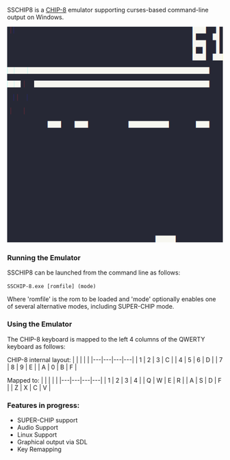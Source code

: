 SSCHIP8 is a [CHIP-8](https://en.wikipedia.org/wiki/CHIP-8) emulator supporting curses-based command-line output on Windows.

![A Breakout clone running in SSCHIP8](/doc/img/breakout.png)

### Running the Emulator

SSCHIP8 can be launched from the command line as follows:

`SSCHIP-8.exe [romfile] (mode)`

Where 'romfile' is the rom to be loaded and 'mode' optionally enables one of several alternative modes, including SUPER-CHIP mode.

### Using the Emulator

The CHIP-8 keyboard is mapped to the left 4 columns of the QWERTY keyboard as follows:

CHIP-8 internal layout:
|   |   |   |   |
|---|---|---|---|
| 1 | 2 | 3 | C |
| 4 | 5 | 6 | D |
| 7 | 8 | 9 | E |
| A | 0 | B | F |

Mapped to:
|   |   |   |   |
|---|---|---|---|
| 1 | 2 | 3 | 4 |
| Q | W | E | R |
| A | S | D | F |
| Z | X | C | V |

### Features in progress:
* SUPER-CHIP support
* Audio Support
* Linux Support
* Graphical output via SDL
* Key Remapping